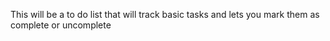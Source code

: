 This will be a to do list that will track basic tasks and lets you mark them as complete or uncomplete